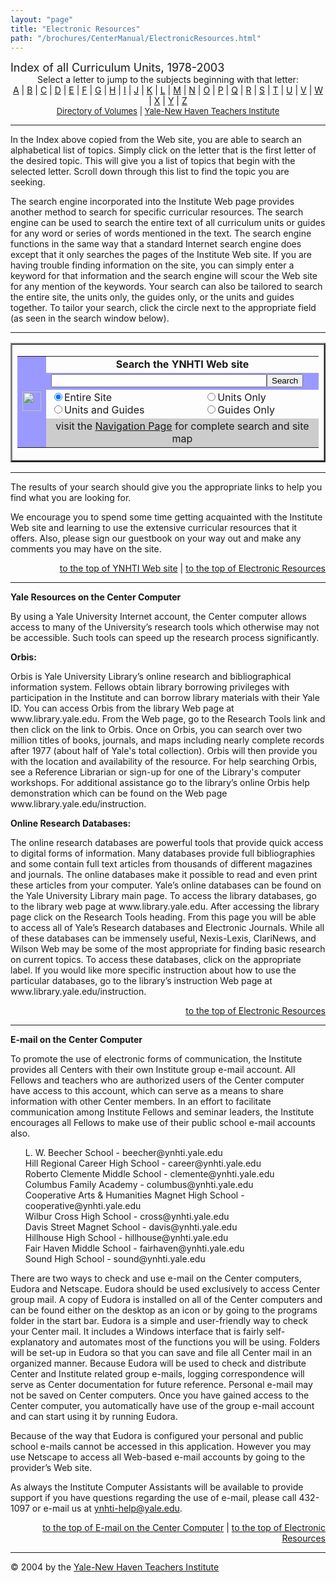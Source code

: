 ```yaml
---
layout: "page"
title: "Electronic Resources"
path: "/brochures/CenterManual/ElectronicResources.html"
---
```

<main>
<font size="+1">Index of all Curriculum Units, 1978-2003</font>
<center>Select a letter to jump to the subjects beginning with that letter:
<br/>
<a href="/curriculum/indexes/a.x.html">A</a> | <a href="/curriculum/indexes/b.x.html">B</a> |
<a href="/curriculum/indexes/c.x.html">C</a> | <a href="/curriculum/indexes/d.x.html">D</a> |
<a href="/curriculum/indexes/e.x.html">E</a> | <a href="/curriculum/indexes/f.x.html">F</a> |
<a href="/curriculum/indexes/g.x.html">G</a> | <a href="/curriculum/indexes/h.x.html">H</a> |
<a href="/curriculum/indexes/i.x.html">I</a> | <a href="/curriculum/indexes/j.x.html">J</a> |
<a href="/curriculum/indexes/k.x.html">K</a> | <a href="/curriculum/indexes/l.x.html">L</a> |
<a href="/curriculum/indexes/m.x.html">M</a> | <a href="/curriculum/indexes/n.x.html">N</a> |
<a href="/curriculum/indexes/o.x.html">O</a> | <a href="/curriculum/indexes/p.x.html">P</a> |
<a href="/curriculum/indexes/q.x.html">Q</a> | <a href="/curriculum/indexes/r.x.html">R</a> |
<a href="/curriculum/indexes/s.x.html">S</a> | <a href="/curriculum/indexes/t.x.html">T</a> |
<a href="/curriculum/indexes/u.x.html">U</a> | <a href="/curriculum/indexes/v.x.html">V</a> |
<a href="/curriculum/indexes/w.x.html">W</a> | <a href="/curriculum/indexes/x.x.html">X</a> |
<a href="/curriculum/indexes/y.x.html">Y</a> | <a href="/curriculum/indexes/z.x.html">Z</a><br/>
<font size="-1"><a href="/curriculum/units/">Directory of Volumes</a> |
<a href="/">Yale-New Haven Teachers Institute</a></font></center>
<hr/>
<p>In the Index above copied from the Web site, you are able to search an alphabetical list of topics.  Simply click on the letter that is the first letter of the desired topic.  This will give you a list of topics that begin with the selected letter.  Scroll down through this list to find the topic you are seeking.
</p>
<p>The search engine incorporated into the Institute Web page provides another method to search for specific curricular resources.  The search engine can be used to search the entire text of all curriculum units or guides for any word or series of words mentioned in the text.  The search engine functions in the same way that a standard Internet search engine does except that it only searches the pages of the Institute Web site.  If you are having trouble finding information on the site, you can simply enter a keyword for that information and the search engine will scour the Web site for any mention of the keywords.  Your search can also be tailored to search the entire site, the units only, the guides only, or the units and guides together.  To tailor your search, click the circle next to the appropriate field (as seen in the search window below).
</p>
<hr/>
<center><table border="2" cellpadding="0" cellspacing="0">
<tbody><tr>
<td>
<table border="0" cellpadding="5" cellspacing="0">
<tbody><tr>
<td bgcolor="#9999FF" rowspan="4" valign="CENTER"><img border="0" height="31" src="../../pix/magglass.gif" width="30"/></td>
<td align="CENTER" colspan="2"><b>Search the YNHTI Web site</b></td>
</tr>
<tr>
<td bgcolor="#9999FF" colspan="2"><input maxlength="256" name="qt" size="40" type="text"/><input type="submit" value="Search"/></td>
</tr>
<tr>
<td><input checked="" name="restrictquery" type="radio" value="%2Burl%3Aynhti"/>Entire
Site
<br/><input name="restrictquery" type="radio" value="%2Burl%3Aynhti/curriculum %2Durl%3Aindexes"/>Units
and Guides</td>
<td><input name="restrictquery" type="radio" value="%2Burl%3Aynhti/curriculum/units"/>Units
Only
<br/><input name="restrictquery" type="radio" value="%2Burl%3Aynhti/curriculum/guides"/>Guides
Only</td>
</tr>
<tr>
<td align="CENTER" bgcolor="#CCCCCC" colspan="2">visit the
<a href="/curriculum/map.x.html">Navigation
Page</a> for complete search and site map</td>
</tr>
</tbody></table>
</td></tr>
</tbody></table></center>
<hr/>
<p>The results of your search should give you the appropriate links to help you find what you are looking for.
</p>
<p>We encourage you to spend some time getting acquainted with the Institute Web site and learning to use the extensive curricular resources that it offers.  Also, please sign our guestbook on your way out and make any comments you may have on the site.
</p>
<div align="right"><a href="#e">to the top of YNHTI Web site</a>
| <a href="#top">to the top of Electronic Resources</a></div>
<hr/>
<p><a name="f"></a><b>Yale Resources on the Center Computer</b>
</p>
<p>By using a Yale University Internet account, the Center computer allows access to many of the University’s research tools which otherwise may not be accessible.  Such tools can speed up the research process significantly.
</p>
<p><b>Orbis:</b>
</p>
<p>Orbis is Yale University Library’s online research and bibliographical information system.  Fellows obtain library borrowing privileges with participation in the Institute and can borrow library materials with their Yale ID.  You can access Orbis from the library Web page at www.library.yale.edu.  From the Web page, go to the Research Tools link and then click on the link to Orbis.  Once on Orbis, you can search over two million titles of books, journals, and maps including nearly complete records after 1977 (about half of Yale's total collection).  Orbis will then provide you with the location and availability of the resource.  For help searching Orbis, see a Reference Librarian or sign-up for one of the Library's computer workshops.  For additional assistance go to the library’s online Orbis help demonstration which can be found on the Web page www.library.yale.edu/instruction.
</p>
<p><b>Online Research Databases:</b>
</p>
<p>The online research databases are powerful tools that provide quick access to digital forms of information.  Many databases provide full bibliographies and some contain full text articles from thousands of different magazines and journals.  The online databases make it possible to read and even print these articles from your computer. Yale’s online databases can be found on the Yale University Library main page. To access the library databases, go to the library web page at www.library.yale.edu.  After accessing the library page click on the Research Tools heading.  From this page you will be able to access all of Yale’s Research databases and Electronic Journals.  While all of these databases can be immensely useful, Nexis-Lexis, ClariNews, and Wilson Web may be some of the most appropriate for finding basic research on current topics.  To access these databases, click on the appropriate label.  If you would like more specific instruction about how to use the particular databases, go to the library’s instruction Web page at www.library.yale.edu/instruction.
</p>
<div align="right"><a href="#top">to the top of Electronic Resources</a></div>
<hr/>
<p><a name="g"></a><b>E-mail on the Center Computer</b>
</p>
<p>To promote the use of electronic forms of communication, the Institute provides all Centers with their own Institute group e-mail account.  All Fellows and teachers who are authorized users of the Center computer have access to this account, which can serve as a means to share information with other Center members.  In an effort to facilitate communication among Institute Fellows and seminar leaders, the Institute encourages all Fellows to make use of their public school e-mail accounts also. 
</p>
<ul>L. W. Beecher School - beecher@ynhti.yale.edu
<br/>Hill Regional Career High School - career@ynhti.yale.edu 
<br/>Roberto Clemente Middle School - clemente@ynhti.yale.edu 
<br/>Columbus Family Academy - columbus@ynhti.yale.edu
<br/>Cooperative Arts &amp; Humanities Magnet High School - cooperative@ynhti.yale.edu 
<br/>Wilbur Cross High School - cross@ynhti.yale.edu  
<br/>Davis Street Magnet School - davis@ynhti.yale.edu 
<br/>Hillhouse High School - hillhouse@ynhti.yale.edu 
<br/>Fair Haven Middle School - fairhaven@ynhti.yale.edu 
<br/>Sound High School - sound@ynhti.yale.edu 
</ul>
<p>There are two ways to check and use e-mail on the Center computers, Eudora and Netscape.  Eudora should be used exclusively to access Center group mail.  A copy of Eudora is installed on all of the Center computers and can be found either on the desktop as an icon or by going to the programs folder in the start bar.  Eudora is a simple and user-friendly way to check your Center mail.  It includes a Windows interface that is fairly self-explanatory and automates most of the functions you will be using.  Folders will be set-up in Eudora so that you can save and file all Center mail in an organized manner.  Because Eudora will be used to check and distribute Center and Institute related group e-mails, logging correspondence will serve as Center documentation for future reference.  Personal e-mail may not be saved on Center computers.  Once you have gained access to the Center computer, you automatically have use of the group e-mail account and can start using it by running Eudora. 
</p>
<p>Because of the way that Eudora is configured your personal and public school e-mails cannot be accessed in this application.  However you may use Netscape to access all Web-based e-mail accounts by going to the provider’s Web site. 
</p>
<p>As always the Institute Computer Assistants will be available to provide support if you have  questions regarding the use of e-mail, please call 432-1097 or e-mail us at <a href="mailto:ynhti-help@yale.edu">ynhti-help@yale.edu</a>.
</p>
<div align="right"><a href="#g">to the top of E-mail on the Center Computer</a>
| <a href="#top">to the top of Electronic Resources</a></div>
<hr/>
© 2004 by the <a href="/">Yale-New Haven Teachers Institute</a>
</main>